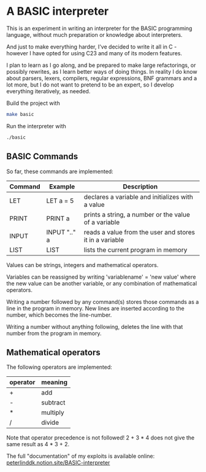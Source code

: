 # A BASIC interpreter

This is an experiment in writing an interpreter for the BASIC programming language, 
without much preparation or knowledge about interpreters.

And just to make everything harder, I've decided to write it all in C - however I have opted for using C23 and many of its modern features.

I plan to learn as I go along, and be prepared to make large refactorings, or possibly
rewrites, as I learn better ways of doing things. In reality I do know about parsers, 
lexers, compilers, regular expressions, BNF grammars and a lot more, but I do not want
to pretend to be an expert, so I develop everything iteratively, as needed.

Build the project with

```bash
make basic
```

Run the interpreter with

```bash
./basic
```

## BASIC Commands

So far, these commands are implemented:

|Command | Example      | Description |
|--------|--------------|-------------|
|LET     | LET a = 5    | declares a variable and initializes with a value     |
|PRINT   | PRINT a      | prints a string, a number or the value of a variable |
|INPUT   | INPUT ".." a | reads a value from the user and stores it in a variable |
|LIST    | LIST         | lists the current program in memory |

Values can be strings, integers and mathematical operators.

Variables can be reassigned by writing 'variablename' = 'new value' where the new value can be another variable, or any combination of mathematical operators.

Writing a number followed by any command(s) stores those commands as a line in the program in memory. New lines are inserted according to the number, which
becomes the line-number.

Writing a number without anything following, deletes the line with that number from the program in memory.

## Mathematical operators

The following operators are implemented:

|operator|meaning|
|--------|-------|
| +      | add |
| -      | subtract |
| *      | multiply |
| /      | divide |

Note that operator precedence is not followed! 2 + 3 * 4 does not give the same result as 4 * 3 + 2.


The full "documentation" of my exploits is available online: [peterlinddk.notion.site/BASIC-interpreter](https://peterlinddk.notion.site/BASIC-interpreter-22d36f4e0a82809e8907c1f0f2076668)